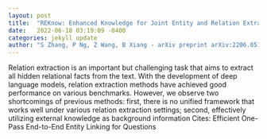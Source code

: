 ```yaml
---
layout: post
title:  "REKnow: Enhanced Knowledge for Joint Entity and Relation Extraction"
date:   2022-06-18 03:19:09 -0400
categories: jekyll update
author: "S Zhang, P Ng, Z Wang, B Xiang - arXiv preprint arXiv:2206.05123, 2022"
---
```

Relation extraction is an important but challenging task that aims to extract all hidden relational facts from the text. With the development of deep language models, relation extraction methods have achieved good performance on various benchmarks. However, we observe two shortcomings of previous methods: first, there is no unified framework that works well under various relation extraction settings; second, effectively utilizing external knowledge as background information  Cites: Efficient One-Pass End-to-End Entity Linking for Questions